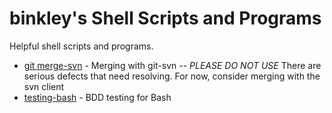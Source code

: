 # binkley's Shell Scripts and Programs

Helpful shell scripts and programs.

* [git merge-svn](git-merge-svn/) - Merging with git-svn -- *PLEASE DO NOT
  USE* There are serious defects that need resolving.  For now, consider
  merging with the svn client
* [testing-bash](testing-bash/README.md) - BDD testing for Bash
